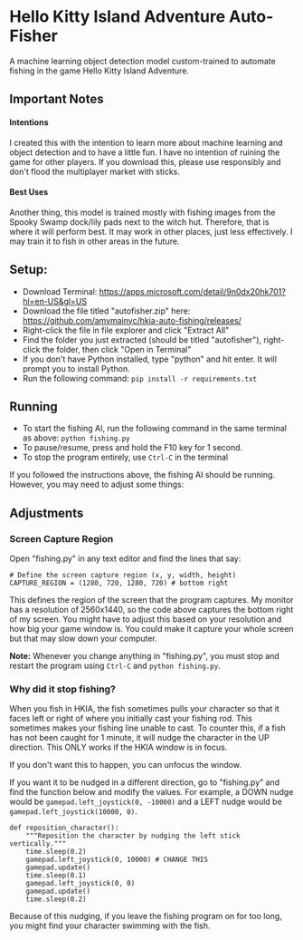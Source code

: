 # Hello Kitty Island Adventure Auto-Fisher
A machine learning object detection model custom-trained to automate fishing in the game Hello Kitty Island Adventure.

## Important Notes
#### Intentions
I created this with the intention to learn more about machine learning and object detection and to have a little fun. I have no intention of ruining the game for other players. If you download this, please use responsibly and don't flood the multiplayer market with sticks. 

#### Best Uses
Another thing, this model is trained mostly with fishing images from the Spooky Swamp dock/lily pads next to the witch hut. Therefore, that is where it will perform best. It may work in other places, just less effectively. I may train it to fish in other areas in the future. 

## Setup:
- Download Terminal: https://apps.microsoft.com/detail/9n0dx20hk701?hl=en-US&gl=US
- Download the file titled "autofisher.zip" here: https://github.com/amymainyc/hkia-auto-fishing/releases/
- Right-click the file in file explorer and click "Extract All"
- Find the folder you just extracted (should be titled "autofisher"), right-click the folder, then click "Open in Terminal"
- If you don't have Python installed, type "python" and hit enter. It will prompt you to install Python. 
- Run the following command: `pip install -r requirements.txt` 

## Running
- To start the fishing AI, run the following command in the same terminal as above: `python fishing.py`
- To pause/resume, press and hold the F10 key for 1 second.
- To stop the program entirely, use `Ctrl-C` in the terminal

If you followed the instructions above, the fishing AI should be running. However, you may need to adjust some things: 

## Adjustments
### Screen Capture Region
Open "fishing.py" in any text editor and find the lines that say:
```
# Define the screen capture region (x, y, width, height)
CAPTURE_REGION = (1280, 720, 1280, 720) # bottom right
```
This defines the region of the screen that the program captures. My monitor has a resolution of 2560x1440, so the code above captures the bottom right of my screen. You might have to adjust this based on your resolution and how big your game window is. You could make it capture your whole screen but that may slow down your computer. 

**Note:** Whenever you change anything in "fishing.py", you must stop and restart the program using `Ctrl-C` and `python fishing.py`.

### Why did it stop fishing?
When you fish in HKIA, the fish sometimes pulls your character so that it faces left or right of where you initially cast your fishing rod. This sometimes makes your fishing line unable to cast. To counter this, if a fish has not been caught for 1 minute, it will nudge the character in the UP direction. This ONLY works if the HKIA window is in focus. 

If you don't want this to happen, you can unfocus the window. 

If you want it to be nudged in a different direction, go to "fishing.py" and find the function below and modify the values. For example, a DOWN nudge would be `gamepad.left_joystick(0, -10000)` and a LEFT nudge would be `gamepad.left_joystick(10000, 0)`.
```
def reposition_character():
    """Reposition the character by nudging the left stick vertically."""
    time.sleep(0.2)
    gamepad.left_joystick(0, 10000) # CHANGE THIS
    gamepad.update()
    time.sleep(0.1)
    gamepad.left_joystick(0, 0)
    gamepad.update()
    time.sleep(0.2)
```

Because of this nudging, if you leave the fishing program on for too long, you might find your character swimming with the fish. 
